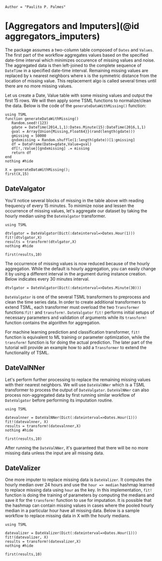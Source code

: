 ```@meta
Author = "Paulito P. Palmes"
```

# [Aggregators and Imputers](@id aggregators_imputers)

The package assumes a two-column table composed of `Dates` and `Values`. 
The first part of the workflow aggregates values based on the specified 
date-time interval which minimizes occurence of missing values and noise. 
The aggregated data is then left-joined to the complete sequence of  `DateTime` 
in a specified date-time interval. Remaining missing values are replaced 
by `k` nearest neighbors where `k` is the symmetric distance from the location 
of missing value. This replacement algo is called several times until there 
are no more missing values.

Let us create a Date, Value table with some missing values and output the first
15 rows. We will then apply some TSML functions to normalize/clean the data.
Below is the code of the `generateDataWithMissing()` function:

```@example 1
using TSML
function generateDataWithMissing()
   Random.seed!(123)
   gdate = DateTime(2014,1,1):Dates.Minute(15):DateTime(2016,1,1)
   gval = Array{Union{Missing,Float64}}(rand(length(gdate)))
   gmissing = 50000
   gndxmissing = Random.shuffle(1:length(gdate))[1:gmissing]
   df = DataFrame(Date=gdate,Value=gval)
   df[!,:Value][gndxmissing] .= missing
   return df
end
nothing #hide
```
```@repl 1
X = generateDataWithMissing();
first(X,15)
```
## DateValgator
You'll notice several blocks of missing in the table above with reading frequency of every 15 minutes. 
To minimize noise and lessen the occurrence of missing values,
let's aggregate our dataset by taking the hourly median using the `DateValgator` transformer.

```@example 1
using TSML

dtvlgator = DateValgator(Dict(:dateinterval=>Dates.Hour(1)))
fit!(dtvlgator,X)
results = transform!(dtvlgator,X)
nothing #hide
```

```@repl 1
first(results,10)
```

The occurrence of missing values is now reduced because of the hourly aggregation. While
the default is hourly aggregation, you can easily change it by using a different interval
in the argument during instance creation. Below indicates every 30 minutes interval.

```@repl 1
dtvlgator = DateValgator(Dict(:dateinterval=>Dates.Minute(30)))
```

`DateValgator` is one of the several TSML transformers to preprocess and clean the 
time series data. In order to create additional transformers to extend TSML, 
each transformer must overload the two `Transformer` functions:`fit!` and `transform!`. 
`DateValgator` `fit!` performs initial setups of necessary parameters
and validation of arguments while its `transform!` function contains the algorithm 
for aggregation. 

For machine learning prediction and classification transformer, 
`fit!` function is equivalent to ML training or parameter optimization, 
while the `transform!` function is for doing the actual prediction.
The later part of the tutorial will provide an example how to add a `Transformer` to
extend the functionality of TSML.

## DateValNNer

Let's perform further processing to replace the remaining missing values with their nearest neighbors. 
We will use `DateValNNer` which is a TSML transformer to process the output of `DateValgator`.
`DateValNNer` can also process non-aggregated data by first running similar workflow
of `DateValgator` before performing its imputation routine.

```@example 1
using TSML

datevalnner = DateValNNer(Dict(:dateinterval=>Dates.Hour(1)))
fit!(datevalnner, X)
results = transform!(datevalnner,X)
nothing #hide
```

```@repl 1
first(results,10)
```

After running the `DateValNNer`, it's guaranteed that there will be no more
missing data unless the input are all missing data.

## DateValizer

One more imputer to replace missing data is `DateValizer`. It computes the hourly
median over 24 hours and use the `hour => median` hashmap learned
to replace missing data using `hour` as the key. In this implementation, `fit!`
function is doing the training of parameters by computing the medians and save it
for the `transform!` function to use for imputation. It is possible that the
hashmap can contain missing values in cases where the pooled hourly median in
a particular hour have all missing data.
Below is a sample workflow to replace missing data in X with the hourly medians.

```@example 1
using TSML

datevalizer = DateValizer(Dict(:dateinterval=>Dates.Hour(1)))
fit!(datevalizer, X)
results = transform!(datevalizer,X)
nothing #hide
```

```@repl 1
first(results,10)
```
